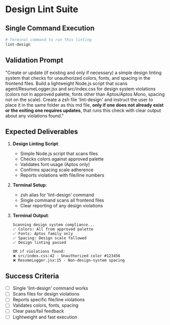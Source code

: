 # Design Lint Suite

## **Single Command Execution**

```bash
# Terminal command to run this linting
lint-design
```

## **Validation Prompt**

"Create or update (if existing and only if necessary) a simple design linting system that checks for unauthorized colors, fonts, and spacing in the frontend files. Build a lightweight Node.js script that scans agent/ResumeLogger.jsx and src/index.css for design system violations (colors not in approved palette, fonts other than Aptos/Aptos Mono, spacing not on the scale). Create a zsh file 'lint-design' and instruct the user to place it in the same folder as this md file, **only if one does not already exist or the exiting one requires updates**, that runs this check with clear output about any violations found."

## **Expected Deliverables**

1. **Design Linting Script**:
   - Simple Node.js script that scans files
   - Checks colors against approved palette
   - Validates font usage (Aptos only)
   - Confirms spacing scale adherence
   - Reports violations with file/line numbers

2. **Terminal Setup**:
   - zsh alias for 'lint-design' command
   - Single command scans all frontend files
   - Clear reporting of any design violations

3. **Terminal Output**:

   ```
   Scanning design system compliance...
   ✅ Colors: All from approved palette
   ✅ Fonts: Aptos family only
   ✅ Spacing: Design scale followed
   ✅ Design linting passed

   OR if violations found:
   ❌ src/index.css:42 - Unauthorized color #123456
   ❌ ResumeLogger.jsx:15 - Non-design-system spacing
   ```

## **Success Criteria**

- [ ] Single 'lint-design' command works
- [ ] Scans files for design violations
- [ ] Reports specific file/line violations
- [ ] Validates colors, fonts, spacing
- [ ] Clear pass/fail feedback
- [ ] Lightweight and fast execution
